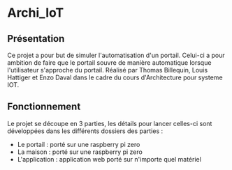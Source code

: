# Archi_IoT
## Présentation
Ce projet a pour but de simuler l'automatisation d'un portail. Celui-ci a pour ambition de faire que le portail souvre de manière automatique lorsque l'utilisateur s'approche du portail. 
Réalisé par Thomas Billequin, Louis Hattiger et Enzo Daval dans le cadre du cours d'Architecture pour systeme IOT.

## Fonctionnement
Le projet se découpe en 3 parties, les détails pour lancer celles-ci sont développées dans les différents dossiers des parties : 
- Le portail : porté sur une raspberry pi zero
- La maison : porté sur une raspberry pi zero
- L'application : application web porté sur n'importe quel matériel


